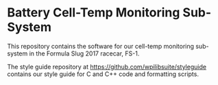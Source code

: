 # Battery Cell-Temp Monitoring Sub-System

This repository contains the software for our cell-temp monitoring sub-system in the Formula Slug 2017 racecar, FS-1.

The style guide repository at https://github.com/wpilibsuite/styleguide contains our style guide for C and C++ code and formatting scripts.
